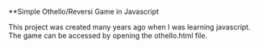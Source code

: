 **Simple Othello/Reversi Game in Javascript

This project was created many years ago when I was learning javascript. The game can be accessed by opening the othello.html file.  
